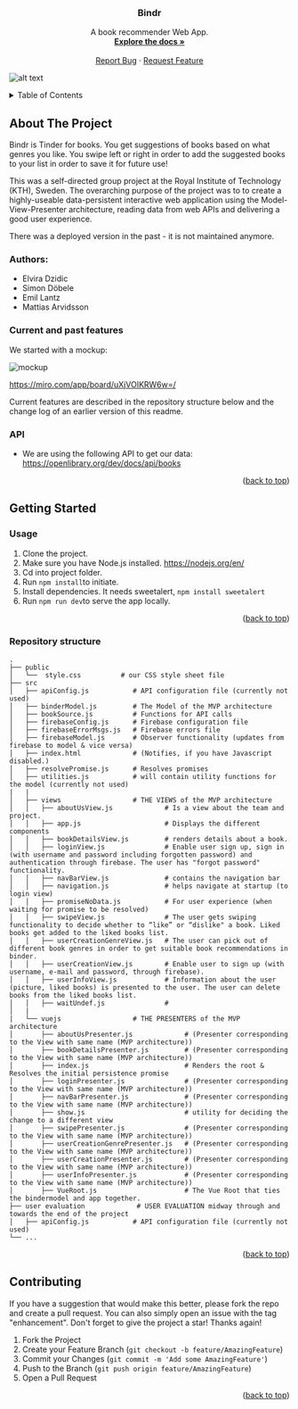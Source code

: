 <!-- Improved compatibility of back to top link: See: https://github.com/othneildrew/Best-README-Template/pull/73 -->
<a name="readme-top"></a>


<!-- PROJECT SHIELDS -->
<!--
*** I'm using markdown "reference style" links for readability.
*** Reference links are enclosed in brackets [ ] instead of parentheses ( ).
*** See the bottom of this document for the declaration of the reference variables
*** for contributors-url, forks-url, etc. This is an optional, concise syntax you may use.
*** https://www.markdownguide.org/basic-syntax/#reference-style-links

[![Contributors][contributors-shield]][contributors-url]
[![Forks][forks-shield]][forks-url]
[![Stargazers][stars-shield]][stars-url]
[![Issues][issues-shield]][issues-url]
[![MIT License][license-shield]][license-url]
[![LinkedIn][linkedin-shield]][linkedin-url]
-->


<!-- PROJECT LOGO -->
<br />
<div align="center">

<h3 align="center">Bindr</h3>

  <p align="center">
    A book recommender Web App.
    <br />
    <a href="https://github.com/simondoebele/bindr"><strong>Explore the docs »</strong></a>
    <br />
    <br />
    <a href="https://github.com/simondoebele/bindr/issues">Report Bug</a>
    ·
    <a href="https://github.com/simondoebele/bindr/issues">Request Feature</a>
  </p>
</div>

![alt text](img/bindr-logo.svg)


<!-- TABLE OF CONTENTS -->
<details>
  <summary>Table of Contents</summary>
  <ol>
    <li>
      <a href="#about-the-project">About The Project</a>
    </li>
    <li>
      <a href="#getting-started">Getting Started</a>
      <ul>
        <li><a href="#prerequisites">Prerequisites</a></li>
        <li><a href="#structure">Repository Structure</a></li>
      </ul>
    </li>
    <li><a href="#contributing">Contributing</a></li>
    <!-- <li><a href="#acknowledgments">Acknowledgments</a></li> -->
  </ol>
</details>



<!-- ABOUT THE PROJECT -->
## About The Project

Bindr is Tinder for books. You get suggestions of books based on what genres you like. You swipe left or right in order to add the suggested books to your list in order to save it for future use!

This was a self-directed group project at the Royal Institute of Technology (KTH), Sweden. The overarching purpose of the project was to to create a highly-useable data-persistent interactive web application using the Model-View-Presenter architecture, reading data from web APIs and delivering a good user experience.

There was a deployed version in the past - it is not maintained anymore.

### Authors:
- Elvira Dzidic 
- Simon Döbele
- Emil Lantz
- Mattias Arvidsson

### Current and past features 

We started with a mockup:

![mockup](img/screens.png)

https://miro.com/app/board/uXjVOIKRW6w=/

Current features are described in the repository structure below and the change log of an earlier version of this readme.

### API
- We are using the following API to get our data: https://openlibrary.org/dev/docs/api/books



<p align="right">(<a href="#readme-top">back to top</a>)</p>




<!-- GETTING STARTED -->
## Getting Started

<!-- USAGE EXAMPLES -->
### Usage

1. Clone the project.
2. Make sure you have Node.js installed. https://nodejs.org/en/
3. Cd into project folder.
4. Run ```npm install```to initiate.
5. Install dependencies. It needs sweetalert, ```npm install sweetalert```
6. Run ```npm run dev```to serve the app locally.

<p align="right">(<a href="#readme-top">back to top</a>)</p>



<!-- Repository Structure -->
### Repository structure


```
.
├── public
│   └──  style.css          # our CSS style sheet file
├── src                     
│   ├── apiConfig.js           # API configuration file (currently not used)       
│   ├── binderModel.js         # The Model of the MVP architecture
│   ├── bookSource.js          # Functions for API calls
│   ├── firebaseConfig.js      # Firebase configuration file
│   ├── firebaseErrorMsgs.js   # Firebase errors file
│   ├── firebaseModel.js       # Observer functionality (updates from firebase to model & vice versa)
│   ├── index.html             # (Notifies, if you have Javascript disabled.)
│   ├── resolvePromise.js      # Resolves promises
│   ├── utilities.js           # will contain utility functions for the model (currently not used)
|   |   
│   ├── views                  # THE VIEWS of the MVP architecture
│   │   ├── aboutUsView.js             # Is a view about the team and project.
│   │   ├── app.js                     # Displays the different components
│   │   ├── bookDetailsView.js         # renders details about a book.
│   │   ├── loginView.js               # Enable user sign up, sign in (with username and password including forgotten password) and authentication through firebase. The user has "forgot password" functionality.
│   │   ├── navBarView.js              # contains the navigation bar
│   │   ├── navigation.js              # helps navigate at startup (to login view)
│   │   ├── promiseNoData.js           # For user experience (when waiting for promise to be resolved)
│   │   ├── swipeView.js               # The user gets swiping functionality to decide whether to “like” or “dislike" a book. Liked books get added to the liked books list.
│   │   ├── userCreationGenreView.js   # The user can pick out of different book genres in order to get suitable book recommendations in binder.
│   │   ├── userCreationView.js        # Enable user to sign up (with username, e-mail and password, through firebase).
│   │   ├── userInfoView.js            # Information about the user (picture, liked books) is presented to the user. The user can delete books from the liked books list.
│   │   ├── waitUndef.js               # 
│   |
|   └── vuejs                  # THE PRESENTERS of the MVP architecture
│       ├── aboutUsPresenter.js             # (Presenter corresponding to the View with same name (MVP architecture))
│       ├── bookDetailsPresenter.js         # (Presenter corresponding to the View with same name (MVP architecture))
│       ├── index.js                        # Renders the root & Resolves the initial persistence promise
│       ├── loginPresenter.js               # (Presenter corresponding to the View with same name (MVP architecture))
│       ├── navBarPresenter.js              # (Presenter corresponding to the View with same name (MVP architecture))
│       ├── show.js                         # utility for deciding the change to a different view
│       ├── swipePresenter.js               # (Presenter corresponding to the View with same name (MVP architecture))
│       ├── userCreationGenrePresenter.js   # (Presenter corresponding to the View with same name (MVP architecture))
│       ├── userCreationPresenter.js        # (Presenter corresponding to the View with same name (MVP architecture))
│       ├── userInfoPresenter.js            # (Presenter corresponding to the View with same name (MVP architecture))
│       ├── VueRoot.js                      # The Vue Root that ties the bindermodel and app together.
├── user evaluation             # USER EVALUATION midway through and towards the end of the project
│   ├── apiConfig.js           # API configuration file (currently not used)    
└── ...
```


<p align="right">(<a href="#readme-top">back to top</a>)</p>



<!-- CONTRIBUTING -->
## Contributing

If you have a suggestion that would make this better, please fork the repo and create a pull request. You can also simply open an issue with the tag "enhancement".
Don't forget to give the project a star! Thanks again!

1. Fork the Project
2. Create your Feature Branch (`git checkout -b feature/AmazingFeature`)
3. Commit your Changes (`git commit -m 'Add some AmazingFeature'`)
4. Push to the Branch (`git push origin feature/AmazingFeature`)
5. Open a Pull Request

<p align="right">(<a href="#readme-top">back to top</a>)</p>





<!-- ACKNOWLEDGMENTS 
## Acknowledgments

* []() https://github.com/othneildrew/Best-README-Template/
* []()
* []()


<p align="right">(<a href="#readme-top">back to top</a>)</p>
-->


<!-- MARKDOWN LINKS & IMAGES -->
<!-- https://www.markdownguide.org/basic-syntax/#reference-style-links -->
[contributors-shield]: https://img.shields.io/github/contributors/github_username/repo_name.svg?style=for-the-badge
[contributors-url]: https://github.com/github_username/repo_name/graphs/contributors
[forks-shield]: https://img.shields.io/github/forks/github_username/repo_name.svg?style=for-the-badge
[forks-url]: https://github.com/github_username/repo_name/network/members
[stars-shield]: https://img.shields.io/github/stars/github_username/repo_name.svg?style=for-the-badge
[stars-url]: https://github.com/github_username/repo_name/stargazers
[issues-shield]: https://img.shields.io/github/issues/github_username/repo_name.svg?style=for-the-badge
[issues-url]: https://github.com/github_username/repo_name/issues
[license-shield]: https://img.shields.io/github/license/github_username/repo_name.svg?style=for-the-badge
[license-url]: https://github.com/github_username/repo_name/blob/master/LICENSE.txt
[linkedin-shield]: https://img.shields.io/badge/-LinkedIn-black.svg?style=for-the-badge&logo=linkedin&colorB=555
[linkedin-url]: https://linkedin.com/in/linkedin_username
[product-screenshot]: images/screenshot.png
[Next.js]: https://img.shields.io/badge/next.js-000000?style=for-the-badge&logo=nextdotjs&logoColor=white
[Next-url]: https://nextjs.org/
[React.js]: https://img.shields.io/badge/React-20232A?style=for-the-badge&logo=react&logoColor=61DAFB
[React-url]: https://reactjs.org/
[Vue.js]: https://img.shields.io/badge/Vue.js-35495E?style=for-the-badge&logo=vuedotjs&logoColor=4FC08D
[Vue-url]: https://vuejs.org/
[Angular.io]: https://img.shields.io/badge/Angular-DD0031?style=for-the-badge&logo=angular&logoColor=white
[Angular-url]: https://angular.io/
[Svelte.dev]: https://img.shields.io/badge/Svelte-4A4A55?style=for-the-badge&logo=svelte&logoColor=FF3E00
[Svelte-url]: https://svelte.dev/
[Laravel.com]: https://img.shields.io/badge/Laravel-FF2D20?style=for-the-badge&logo=laravel&logoColor=white
[Laravel-url]: https://laravel.com
[Bootstrap.com]: https://img.shields.io/badge/Bootstrap-563D7C?style=for-the-badge&logo=bootstrap&logoColor=white
[Bootstrap-url]: https://getbootstrap.com
[JQuery.com]: https://img.shields.io/badge/jQuery-0769AD?style=for-the-badge&logo=jquery&logoColor=white
[JQuery-url]: https://jquery.com 
